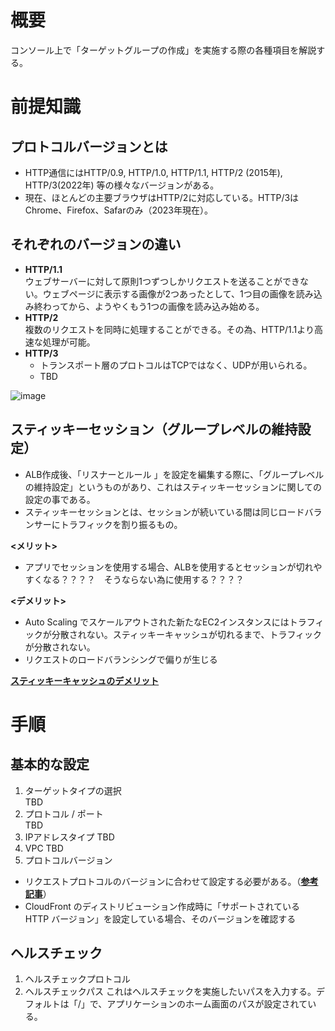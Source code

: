 # 概要
コンソール上で「ターゲットグループの作成」を実施する際の各種項目を解説する。  

# 前提知識
## プロトコルバージョンとは
- HTTP通信にはHTTP/0.9, HTTP/1.0, HTTP/1.1, HTTP/2 (2015年), HTTP/3(2022年) 等の様々なバージョンがある。
- 現在、ほとんどの主要ブラウザはHTTP/2に対応している。HTTP/3はChrome、Firefox、Safarのみ（2023年現在）。

## それぞれのバージョンの違い
- **HTTP/1.1**  
  ウェブサーバーに対して原則1つずつしかリクエストを送ることができない。ウェブページに表示する画像が2つあったとして、1つ目の画像を読み込み終わってから、ようやくもう1つの画像を読み込み始める。
- **HTTP/2**  
  複数のリクエストを同時に処理することができる。その為、HTTP/1.1より高速な処理が可能。
- **HTTP/3**
  - トランスポート層のプロトコルはTCPではなく、UDPが用いられる。
  - TBD

![image](https://github.com/adgjmptwgw/aws-practice/assets/66456130/367366b3-b9e8-4ef3-a2e4-c3fd7cec9b37)

## スティッキーセッション（グループレベルの維持設定）
- ALB作成後、「リスナーとルール 」を設定を編集する際に、「グループレベルの維持設定」というものがあり、これはスティッキーセッションに関しての設定の事である。
- スティッキーセッションとは、セッションが続いている間は同じロードバランサーにトラフィックを割り振るもの。  

**<メリット>**  
- アプリでセッションを使用する場合、ALBを使用するとセッションが切れやすくなる？？？？　そうならない為に使用する？？？？

**<デメリット>**  
- Auto Scaling でスケールアウトされた新たなEC2インスタンスにはトラフィックが分散されない。スティッキーキャッシュが切れるまで、トラフィックが分散されない。
- リクエストのロードバランシングで偏りが生じる

[**スティッキーキャッシュのデメリット**](https://dev.classmethod.jp/articles/stateless_ec2/)


# 手順

## 基本的な設定
1. ターゲットタイプの選択  
TBD
2. プロトコル / ポート  
TBD
3. IPアドレスタイプ
TBD
4. VPC
TBD
5. プロトコルバージョン  
- リクエストプロトコルのバージョンに合わせて設定する必要がある。（[**参考記事**](https://dev.classmethod.jp/articles/application-load-balancers-enable-grpc-workloads-end-to-end-http-2-support/)）
- CloudFront のディストリビューション作成時に「サポートされている HTTP バージョン」を設定している場合、そのバージョンを確認する


## ヘルスチェック
1. ヘルスチェックプロトコル
2. ヘルスチェックパス
これはヘルスチェックを実施したいパスを入力する。デフォルトは「/」で、アプリケーションのホーム画面のパスが設定されている。
